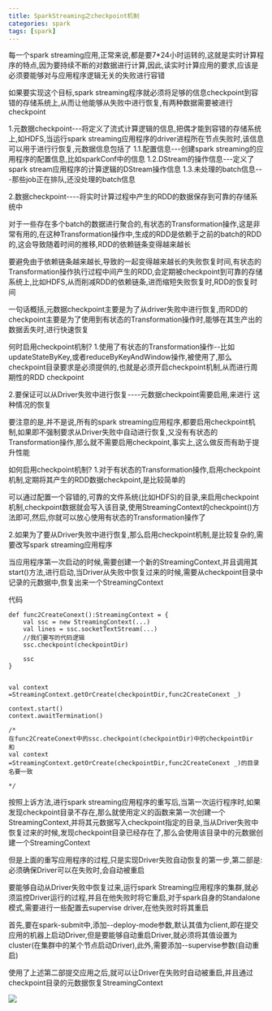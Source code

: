 ```yaml
---
title: SparkStreaming之checkpoint机制
categories: spark  
tags: [spark]
---
```


每一个spark streaming应用,正常来说,都是要7*24小时运转的,这就是实时计算程序的特点,因为要持续不断的对数据进行计算,因此,读实时计算应用的要求,应该是必须要能够对与应用程序逻辑无关的失败进行容错

如果要实现这个目标,spark streaming程序就必须将足够的信息checkpoint到容错的存储系统上,从而让他能够从失败中进行恢复,有两种数据需要被进行checkpoint

1.元数据checkpoint---将定义了流式计算逻辑的信息,把偶才能到容错的存储系统上,如HDFS,当运行spark streaming应用程序的driver进程所在节点失败时,该信息可以用于进行行恢复,元数据信息包括了
1.1.配置信息---创建spark streaming的应用程序的配置信息,比如sparkConf中的信息
1.2.DStream的操作信息---定义了spark stream应用程序的计算逻辑的DStream操作信息
1.3.未处理的batch信息---那些job正在排队,还没处理的batch信息


2.数据checkpoint----将实时计算过程中产生的RDD的数据保存到可靠的存储系统中

对于一些存在多个batch的数据进行聚合的,有状态的Transformation操作,这是非常有用的,在这种Transformation操作中,生成的RDD是依赖于之前的batch的RDD的,这会导致随着时间的推移,RDD的依赖链条变得越来越长

要避免由于依赖链条越来越长,导致的一起变得越来越长的失败恢复时间,有状态的Transformation操作执行过程中间产生的RDD,会定期被checkpoint到可靠的存储系统上,比如HDFS,从而削减RDD的依赖链条,进而缩短失败恢复时,RDD的恢复时间

一句话概括,元数据checkpoint主要是为了从driver失败中进行恢复,而RDD的checkpoint主要是为了使用到有状态的Transformation操作时,能够在其生产出的数据丢失时,进行快速恢复


何时启用checkpoint机制?
1.使用了有状态的Transformation操作--比如updateStateByKey,或者reduceByKeyAndWindow操作,被使用了,那么checkpoint目录要求是必须提供的,也就是必须开启checkpoint机制,从而进行周期性的RDD checkpoint

2.要保证可以从Driver失败中进行恢复----元数据checkpoint需要启用,来进行	这种情况的恢复

要注意的是,并不是说,所有的spark streaming应用程序,都要启用checkpoint机制,如果即不强制要求从Driver失败中自动进行恢复,又没有有状态的Transformation操作,那么就不需要启用checkpoint,事实上,这么做反而有助于提升性能


如何启用checkpoint机制?
1.对于有状态的Transformation操作,启用checkpoint机制,定期将其产生的RDD数据checkpoint,是比较简单的

可以通过配置一个容错的,可靠的文件系统(比如HDFS)的目录,来启用checkpoint机制,checkpoint数据就会写入该目录,使用StreamingContext的checkpoint()方法即可,然后,你就可以放心使用有状态的Transformation操作了

2.如果为了要从Driver失败中进行恢复,那么启用checkpoint机制,是比较复杂的,需要改写spark streaming应用程序

当应用程序第一次启动的时候,需要创建一个新的StreamingContext,并且调用其start()方法,进行启动,当Driver从失败中恢复过来的时候,需要从checkpoint目录中记录的元数据中,恢复出来一个StreamingContext

代码
```
def func2CreateConext():StreamingContext = {
	val ssc = new StreamingContext(...)
	val lines = ssc.socketTextStream(...)
	//我们要写的代码逻辑
	ssc.checkpoint(checkpointDir)

	ssc
}


val context =StreamingContext.getOrCreate(checkpointDir,func2CreateConext _)

context.start()
context.awaitTermination()

/*
在func2CreateConext中的ssc.checkpoint(checkpointDir)中的checkpointDir
和
val context =StreamingContext.getOrCreate(checkpointDir,func2CreateConext _)的目录名要一致

*/
```


按照上诉方法,进行spark streaming应用程序的重写后,当第一次运行程序时,如果发现checkpoint目录不存在,那么就使用定义的函数来第一次创建一个StreamingContext,并将其元数据写入checkpoint指定的目录,当从Driver失败中恢复过来的时候,发现checkpoint目录已经存在了,那么会使用该目录中的元数据创建一个StreamingContext

但是上面的重写应用程序的过程,只是实现Driver失败自动恢复的第一步,第二部是:必须确保Driver可以在失败时,会自动被重启

要能够自动从Driver失败中恢复过来,运行spark Streaming应用程序的集群,就必须监控Driver运行的过程,并且在他失败时将它重启,对于spark自身的Standalone模式,需要进行一些配置去supervise driver,在他失败时将其重启

首先,要在spark-submit中,添加--deploy-mode参数,默认其值为client,即在提交应用的机器上启动Driver,但是要能够自动重启Driver,就必须将其值设置为cluster(在集群中的某个节点启动Driver),此外,需要添加--supervise参数(自动重启)

使用了上述第二部提交应用之后,就可以让Driver在失败时自动被重启,并且通过checkpoint目录的元数据恢复StreamingContext

![](http://ols7leonh.bkt.clouddn.com//assert/img/bigdata/spark从入门到精通_笔记/checkpoint_1.png)


